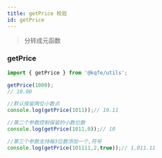 ```yaml
---
title: getPrice 校验
id: getPrice
---
```


> 分转成元函数

### getPrice

```typescript
import { getPrice } from '@kqfe/utils';

getPrice(1000);
// 10.00
```

```typescript run
//默认保留两位小数点
console.log(getPrice(1011));// 10.11

//第二个参数控制保留的小数位数
console.log(getPrice(1011,0));// 10

//第三个参数支持每3位数添加一个,符号
console.log(getPrice(101111,2,true));// 1,011.11

```
